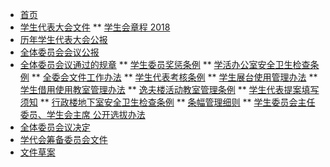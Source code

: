 * [首页](/ "中国政法大学学生委员会文件系统")
* [学生代表大会文件](/03/) 
** [学生会章程 2018](/学生会章程（2018）)
* [历年学生代表大会公报](/05/)
* [全体委员会会议公报](/04/) 
* [全体委员会议通过的规章](/02/) 
** [学生委员奖惩条例](/02/学生委员奖惩条例)
** [学活办公室安全卫生检查条例](/02/学活办公室安全卫生检查条例)
** [全委会文件工作办法](/02/全体委员会议文件工作办法)
** [学生代表考核条例](/02/学生代表考核条例)
** [学生展台使用管理办法](/02/学生展台使用管理办法)
** [学生借用使用教室管理办法](/02/学生借用使用教室管理办法)
** [逸夫楼活动教室管理条例](/02/逸夫楼活动教室管理条例)
** [学生代表提案填写须知](/02/学生代表提案填写须知)
** [行政楼地下室安全卫生检查条例](/02/行政楼地下室安全卫生检查条例)
** [条幅管理细则](/02/条幅管理细则)
** [学生委员会主任委员、学生会主席 公开选拔办法](/02/学生委员会主任委员、学生会主席公开选拔办法)
* [全体委员会议决定](/04/) 
* [学代会筹备委员会文件]() 
* [文件草案]() 
